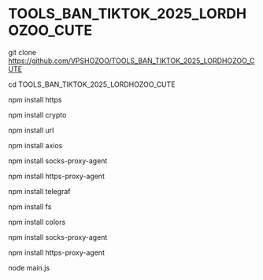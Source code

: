 # TOOLS_BAN_TIKTOK_2025_LORDHOZOO_CUTE

git clone https://github.com/VPSHOZOO/TOOLS_BAN_TIKTOK_2025_LORDHOZOO_CUTE

cd TOOLS_BAN_TIKTOK_2025_LORDHOZOO_CUTE

npm install https

npm install crypto

npm install url

npm install axios

npm install socks-proxy-agent

npm install https-proxy-agent

npm install telegraf

npm install fs

npm install colors

npm install socks-proxy-agent

npm install https-proxy-agent

node main.js
